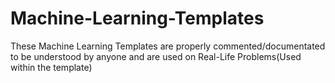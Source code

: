 # Machine-Learning-Templates
These Machine Learning Templates are properly commented/documentated to be understood by anyone and are used on Real-Life Problems(Used within the template)
